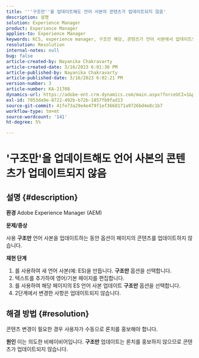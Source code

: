 ```yaml
---
title: '''구조만''을 업데이트해도 언어 사본의 콘텐츠가 업데이트되지 않음'
description: 설명
solution: Experience Manager
product: Experience Manager
applies-to: Experience Manager
keywords: KCS, experience manager, 구조만 해당, 콘텐츠가 언어 사본에서 업데이트되지 않음
resolution: Resolution
internal-notes: null
bug: false
article-created-by: Nayanika Chakravarty
article-created-date: 3/16/2023 6:01:30 PM
article-published-by: Nayanika Chakravarty
article-published-date: 3/16/2023 6:02:21 PM
version-number: 3
article-number: KA-21708
dynamics-url: https://adobe-ent.crm.dynamics.com/main.aspx?forceUCI=1&pagetype=entityrecord&etn=knowledgearticle&id=03c95092-24c4-ed11-83ff-6045bd006793
exl-id: 7053da9e-8722-492b-b72b-1857fb9fad13
source-git-commit: 41fe73a29e4e479f1ef3668171a9726bd4e8c1b7
workflow-type: tm+mt
source-wordcount: '141'
ht-degree: 5%

---
```


# &#39;구조만&#39;을 업데이트해도 언어 사본의 콘텐츠가 업데이트되지 않음

## 설명 {#description}

<b>환경</b>
Adobe Experience Manager (AEM)

<b>문제/증상</b>

사용 <b>구조만</b> 언어 사본을 업데이트하는 동안 옵션이 페이지의 콘텐츠를 업데이트하지 않습니다.

<b>재현 단계</b>

1. 를 사용하여 새 언어 사본(예: ES)을 만듭니다. <b>구조만</b> 옵션을 선택합니다.
2. 텍스트를 추가하여 영어/기본 페이지를 편집합니다.
3. 를 사용하여 해당 페이지의 ES 언어 사본 업데이트 <b>구조만</b> 옵션을 선택합니다.
4. 2단계에서 변경한 사항은 업데이트되지 않습니다.



## 해결 방법 {#resolution}


콘텐츠 변경이 필요한 경우 사용자가 수동으로 론치를 홍보해야 합니다.


<b>원인</b>
이는 의도한 비헤이비어입니다. <b>구조만</b> 업데이트는 론치를 홍보하지 않으므로 콘텐츠가 업데이트되지 않습니다.
